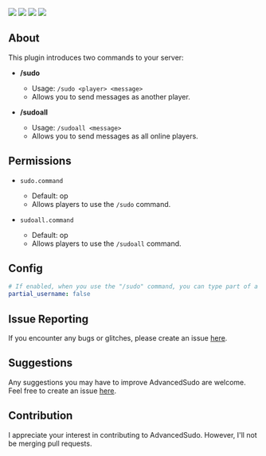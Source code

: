 [![](https://poggit.pmmp.io/shield.state/AdvancedSudo)](https://poggit.pmmp.io/p/AdvancedSudo)
<a href="https://poggit.pmmp.io/p/AdvancedSudo"><img src="https://poggit.pmmp.io/shield.state/AdvancedSudo"></a>
[![](https://poggit.pmmp.io/shield.api/AdvancedSudo)](https://poggit.pmmp.io/p/AdvancedSudo)
<a href="https://poggit.pmmp.io/p/AdvancedSudo"><img src="https://poggit.pmmp.io/shield.api/AdvancedSudo"></a>
## About

This plugin introduces two commands to your server:

- **/sudo**
  - Usage: `/sudo <player> <message>`
  - Allows you to send messages as another player.

- **/sudoall**
  - Usage: `/sudoall <message>`
  - Allows you to send messages as all online players.

## Permissions

- `sudo.command`
  - Default: op
  - Allows players to use the `/sudo` command.

- `sudoall.command`
  - Default: op
  - Allows players to use the `/sudoall` command.

## Config

```yaml
# If enabled, when you use the "/sudo" command, you can type part of a username (at least 3 characters), and it will return the matching player.
partial_username: false
```

## Issue Reporting

If you encounter any bugs or glitches, please create an issue [here](https://github.com/imLuckii/AdvancedSudo/issues/new).

## Suggestions

Any suggestions you may have to improve AdvancedSudo are welcome. Feel free to create an issue [here](https://github.com/imLuckii/AdvancedSudo/issues/new).

## Contribution

I appreciate your interest in contributing to AdvancedSudo. However, I'll not be merging pull requests.
